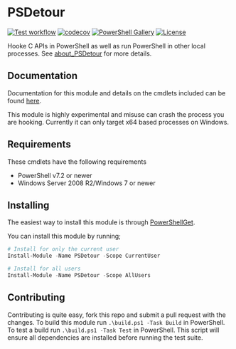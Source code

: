 # PSDetour

[![Test workflow](https://github.com/jborean93/PSDetour/workflows/Test%20PSDetour/badge.svg)](https://github.com/jborean93/PSDetour/actions/workflows/ci.yml)
[![codecov](https://codecov.io/gh/jborean93/PSDetour/branch/main/graph/badge.svg?token=b51IOhpLfQ)](https://codecov.io/gh/jborean93/PSDetour)
[![PowerShell Gallery](https://img.shields.io/powershellgallery/dt/PSDetour.svg)](https://www.powershellgallery.com/packages/PSDetour)
[![License](https://img.shields.io/badge/license-MIT-blue.svg)](https://github.com/jborean93/PSDetour/blob/main/LICENSE)

Hooke C APIs in PowerShell as well as run PowerShell in other local processes.
See [about_PSDetour](docs/en-US/about_PSDetour.md) for more details.

## Documentation

Documentation for this module and details on the cmdlets included can be found [here](docs/en-US/PSDetour.md).

This module is highly experimental and misuse can crash the process you are hooking.
Currently it can only target x64 based processes on Windows.

## Requirements

These cmdlets have the following requirements

* PowerShell v7.2 or newer
* Windows Server 2008 R2/Windows 7 or newer

## Installing

The easiest way to install this module is through
[PowerShellGet](https://docs.microsoft.com/en-us/powershell/gallery/overview).

You can install this module by running;

```powershell
# Install for only the current user
Install-Module -Name PSDetour -Scope CurrentUser

# Install for all users
Install-Module -Name PSDetour -Scope AllUsers
```

## Contributing

Contributing is quite easy, fork this repo and submit a pull request with the changes.
To build this module run `.\build.ps1 -Task Build` in PowerShell.
To test a build run `.\build.ps1 -Task Test` in PowerShell.
This script will ensure all dependencies are installed before running the test suite.
